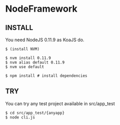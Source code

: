 NodeFramework
=============

## INSTALL

You need NodeJS 0.11.9 as KoaJS do.

    $ (install NVM)
    
    $ nvm install 0.11.9
    $ nvm alias default 0.11.9
    $ nvm use default
    
    $ npm install # install dependencies

## TRY

You can try any test project available in src/app_test

    $ cd src/app_test/{anyapp}
    $ node cli.js



